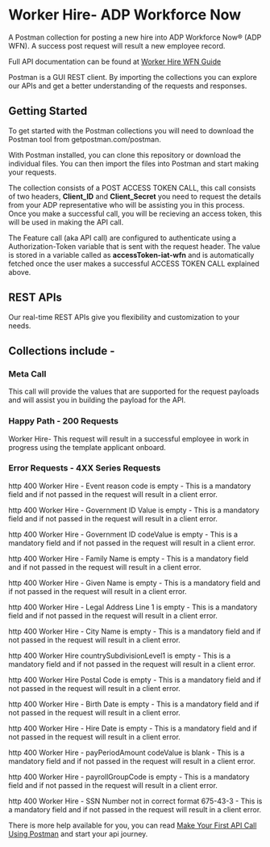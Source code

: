 


# **Worker Hire- ADP Workforce Now**


A Postman collection for posting a new hire into ADP Workforce Now® (ADP WFN).  A success post request will result a new employee record. 

Full API documentation can be found at [Worker Hire WFN Guide](https://developers.adp.com/services/elasticsearch/articles/guides/03181eb5019d9a1c40a9631a0f04586184a4bcc2/doc/WorkerHireAPIGuide-ADPWorkforceNow.pdf)

Postman is a GUI REST client. By importing the collections you can explore our APIs and get a better understanding of the requests and responses.

## Getting Started

To get started with the Postman collections you will need to download the Postman tool from getpostman.com/postman.

With Postman installed, you can clone this repository or download the individual files. You can then import the files into Postman and start making your requests.

The collection consists of a POST ACCESS TOKEN CALL, this call consists of two headers, **Client_ID** and **Client_Secret** you need to request the details from your ADP representative who will be assisting you in this process. Once you make a successful call, you will be recieving an access token, this will be used in making the API call.    

The Feature call (aka API call) are configured to authenticate using a Authorization-Token variable that is sent with the request header. The value is stored in a variable called as **accessToken-iat-wfn** and is automatically fetched once the user makes a successful ACCESS TOKEN CALL explained above.

## REST APIs

Our real-time REST APIs give you flexibility and customization to your needs.

## Collections include -

### Meta Call

This call will provide the values that are supported for the request payloads and will assist you in building the payload for the API.


### Happy Path - 200 Requests

Worker Hire- This request will result in a successful employee in work in progress using the template applicant onboard.




### Error Requests - 4XX Series Requests


http 400 Worker Hire - Event reason code is empty - This is a mandatory field and if not passed in the request will result in a client error.

http 400 Worker Hire - Government ID Value is empty - This is a mandatory field and if not passed in the request will result in a client error.

http 400 Worker Hire - Government ID codeValue is empty - This is a mandatory field and if not passed in the request will result in a client error.

http 400 Worker Hire - Family Name is empty - This is a mandatory field and if not passed in the request will result in a client error.

http 400 Worker Hire - Given Name is empty - This is a mandatory field and if not passed in the request will result in a client error.

http 400 Worker Hire - Legal Address Line 1 is empty - This is a mandatory field and if not passed in the request will result in a client error.

http 400 Worker Hire - City Name is empty - This is a mandatory field and if not passed in the request will result in a client error.

http 400 Worker Hire countrySubdivisionLevel1 is empty - This is a mandatory field and if not passed in the request will result in a client error.


http 400 Worker Hire Postal Code is empty - This is a mandatory field and if not passed in the request will result in a client error.

http 400 Worker Hire - Birth Date is empty - This is a mandatory field and if not passed in the request will result in a client error.

http 400 Worker Hire - Hire Date is empty - This is a mandatory field and if not passed in the request will result in a client error.

http 400 Worker Hire - payPeriodAmount codeValue is blank - This is a mandatory field and if not passed in the request will result in a client error.

http 400 Worker Hire - payrollGroupCode is empty - This is a mandatory field and if not passed in the request will result in a client error.

http 400 Worker Hire - SSN Number not in correct format 675-43-3 - This is a mandatory field and if not passed in the request will result in a client error.


There is more help available for you, you can read [Make Your First API Call Using Postman](https://developers.adp.com/services/elasticsearch/articles/general/a20954ea9cb1ee5210dab5d9b3a3e5fc56f27953/doc/MakeYourFirstAPICallUsingPostman.pdf) and start your api journey.
